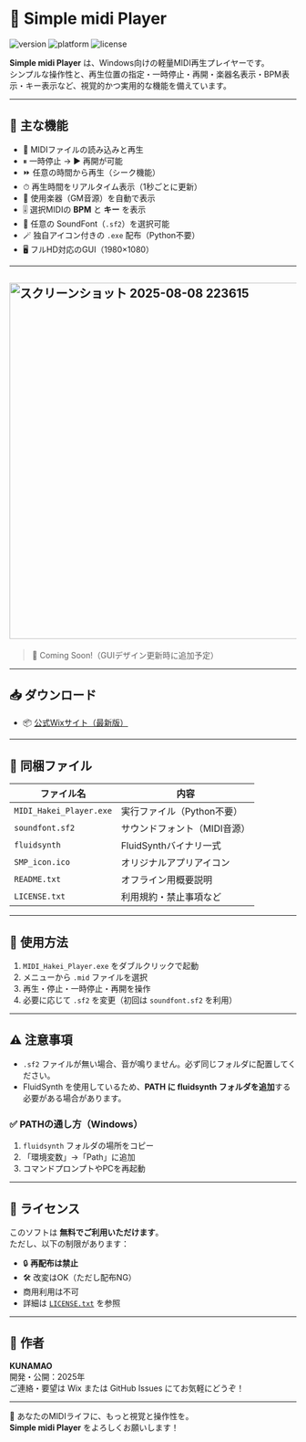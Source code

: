 # 🎹 Simple midi Player

![version](https://img.shields.io/badge/version-2.0.0-blue.svg)
![platform](https://img.shields.io/badge/platform-Windows%2010+-lightgrey.svg)
![license](https://img.shields.io/badge/license-Closed%20Source-red.svg)

**Simple midi Player** は、Windows向けの軽量MIDI再生プレイヤーです。  
シンプルな操作性と、再生位置の指定・一時停止・再開・楽器名表示・BPM表示・キー表示など、視覚的かつ実用的な機能を備えています。

---

## 🔧 主な機能

- 🎵 MIDIファイルの読み込みと再生
- ⏸ 一時停止 → ▶ 再開が可能
- ⏩ 任意の時間から再生（シーク機能）
- ⏱ 再生時間をリアルタイム表示（1秒ごとに更新）
- 🎼 使用楽器（GM音源）を自動で表示
- 🎚 選択MIDIの **BPM** と **キー** を表示
- 🎨 任意の SoundFont（`.sf2`）を選択可能
- 🪄 独自アイコン付きの `.exe` 配布（Python不要）
- 🖥 フルHD対応のGUI（1980×1080）

---

## <img width="1239" height="624" alt="スクリーンショット 2025-08-08 223615" src="https://github.com/user-attachments/assets/23ee7dbc-c36d-42b5-97a0-ca9b5529f1a2" />




> 📸 Coming Soon!（GUIデザイン更新時に追加予定）

---

## 📥 ダウンロード

- 📦 [公式Wixサイト（最新版）](https://kunamaokunamao2828.wixsite.com/my-site-1)

---

## 📂 同梱ファイル

| ファイル名 | 内容 |
|------------|------|
| `MIDI_Hakei_Player.exe` | 実行ファイル（Python不要） |
| `soundfont.sf2` | サウンドフォント（MIDI音源） |
| `fluidsynth` | FluidSynthバイナリ一式 |
| `SMP_icon.ico` | オリジナルアプリアイコン |
| `README.txt` | オフライン用概要説明 |
| `LICENSE.txt` | 利用規約・禁止事項など |

---

## 📝 使用方法

1. `MIDI_Hakei_Player.exe` をダブルクリックで起動
2. メニューから `.mid` ファイルを選択
3. 再生・停止・一時停止・再開を操作
4. 必要に応じて `.sf2` を変更（初回は `soundfont.sf2` を利用）

---

## ⚠ 注意事項

- `.sf2` ファイルが無い場合、音が鳴りません。必ず同じフォルダに配置してください。
- FluidSynth を使用しているため、**PATH に fluidsynth フォルダを追加**する必要がある場合があります。

### ✅ PATHの通し方（Windows）

1. `fluidsynth` フォルダの場所をコピー  
2. 「環境変数」→「Path」に追加  
3. コマンドプロンプトやPCを再起動

---

## 📃 ライセンス

このソフトは **無料でご利用いただけます**。  
ただし、以下の制限があります：

- 🔒 **再配布は禁止**
- 🛠 改変はOK（ただし配布NG）
- 商用利用は不可
- 詳細は [`LICENSE.txt`](./LICENSE.txt) を参照

---

## 📌 作者

**KUNAMAO**  
開発・公開：2025年  
ご連絡・要望は Wix または GitHub Issues にてお気軽にどうぞ！

---

🎵 あなたのMIDIライフに、もっと視覚と操作性を。  
**Simple midi Player** をよろしくお願いします！
